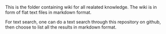 This is the folder containing wiki for all realated knowledge. 
The wiki is in form of flat text files in markdown format.

For text search, one can do a text search through this repository on github, then choose to list all the results in markdown format.